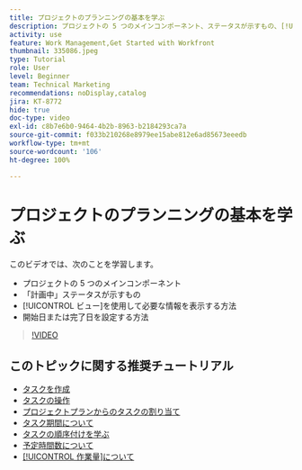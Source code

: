 ```yaml
---
title: プロジェクトのプランニングの基本を学ぶ
description: プロジェクトの 5 つのメインコンポーネント、ステータスが示すもの、[!UICONTROL ビュー]を使用して関連情報を表示する方法、開始日または期日を設定する方法について説明します。
activity: use
feature: Work Management,Get Started with Workfront
thumbnail: 335086.jpeg
type: Tutorial
role: User
level: Beginner
team: Technical Marketing
recommendations: noDisplay,catalog
jira: KT-8772
hide: true
doc-type: video
exl-id: c8b7e6b0-9464-4b2b-8963-b2184293ca7a
source-git-commit: f033b210268e8979ee15abe812e6ad85673eeedb
workflow-type: tm+mt
source-wordcount: '106'
ht-degree: 100%

---
```


# プロジェクトのプランニングの基本を学ぶ

このビデオでは、次のことを学習します。

* プロジェクトの 5 つのメインコンポーネント
* 「計画中」ステータスが示すもの
* [!UICONTROL ビュー]を使用して必要な情報を表示する方法
* 開始日または完了日を設定する方法

>[!VIDEO](https://video.tv.adobe.com/v/335086/?quality=12&learn=on)

## このトピックに関する推奨チュートリアル

* [タスクを作成](/help/manage-work/tasks/how-to-create-tasks.md)
* [タスクの操作](/help/manage-work/tasks/work-with-tasks.md)
* [プロジェクトプランからのタスクの割り当て](/help/manage-work/tasks/assign-tasks-from-the-project-plan.md)
* [タスク期間について](/help/manage-work/tasks/understand-task-durations.md)
* [タスクの順序付けを学ぶ](/help/manage-work/tasks/learn-to-sequence-tasks.md)
* [予定時間数について](/help/manage-work/tasks/understand-planned-hours.md)
* [[!UICONTROL 作業量]について](/help/manage-work/tasks/understand-work-effort.md)
